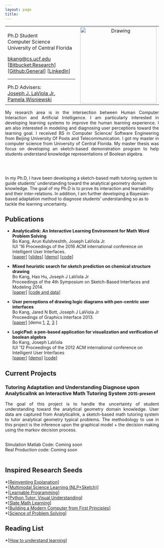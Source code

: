```yaml
---
layout: page
title:
---
```


<table style="width:100%" border="0">
  <tr>
    <td>
      <p>
            Ph.D Student<br>
            Computer Science<br>
            University of Central Florida<br>
        </p>
        <p>
            <a href="mailto:bkang@cs.ucf.edu">bkang@cs.ucf.edu</a><br>
            [<a href="https://bitbucket.org/buptkang/">Bitbucket:Research</a>]
            [<a href="https://github.com/buptkang">Github:General</a>]
            [<a href="https://www.linkedin.com/in/bokang">LinkedIn</a>]
        </p>
        <hr>
        Ph.D Advisers:
        <br>
        <a href=" http://www.eecs.ucf.edu/~jjl/"> Joseph J. LaViola Jr. </a>
        <br>
        <a href=" http://pamspam.com/"> Pamela Wisniewski </a>
       </td>
    <td align="middle">
      <img src="../public/Bo.jpg" alt="Drawing" style="width: 250px;" />
    </td>
  </tr>
</table>

<p class="message" align="justify">
My research area is in the intersection between Human Computer Interaction and Artificial Intelligence. I am particularly interested in developing learning systems to improve the human learning experience. I am also interested in modeling and diagnosing user perceptions toward the learning goal. I received BS in Computer Science/ Software Engineering from Beijing University Of Posts and Telecommunication. I got my master in computer science from University of Central Florida. My master thesis was focus on developing an sketch-based demonstration program to help students understand knowledge representations of Boolean algebra.

<br><br>

In my Ph.D, I have been developing a sketch-based math tutoring system to guide students’ understanding toward the analytical geometry domain knowledge. The goal of my Ph.D is to prove its interaction and learnability and their inter-relations. In addition, I am further developing a Bayesian-based adaptation method to diagnose students’ understanding so as to tackle the learning uncertainty.

</p>

## Publications

 <div class="panel-body">
        <ul class="list-group">
            <li class="list-group-item">
                <p name="geos">
                    <b>AnalyticalInk: An Interactive Learning Environment for Math Word Problem Solving</b><br>
                    Bo Kang, Arun Kulshreshth, Joseph LaViola Jr.<br>
                    IUI '16 Proceedings of the 2016 ACM international conference on Intelligent User Interfaces.<br>
                    [<a href="">paper</a>]
                    [<a href="">slides</a>]
                    [<a href="https://www.youtube.com/watch?v=erDXTB7pHGY">demo</a>]
                    [<a href="https://bitbucket.org/buptkang/math-tutor-ui">code</a>]
                </p>
            </li>
            <li class="list-group-item">
                <p name="bilicam">
                    <b>Mixed heuristic search for sketch prediction on chemical structure drawing</b>
                    <br>
                    Bo Kang, Hao Hu, Joseph J LaViola Jr<br>
                    Proceedings of the 4th Symposium on Sketch-Based Interfaces and Modeling 2014.<br>
                    [<a href="http://dl.acm.org/citation.cfm?id=2630408">paper</a>]
                    [<a href="https://bitbucket.org/buptkang/chemistrysketchrecognition">code and data</a>]
                </p>
            </li>
            <li class="list-group-item">
                <p name="diagram">
                    <b>User perceptions of drawing logic diagrams with pen-centric user interfaces</b><br>
                    Bo Kang, Jared N Bott, Joseph J LaViola Jr<br>
                    Proceedings of Graphics Interface 2013.<br>
                    [<a href="http://dl.acm.org/citation.cfm?id=2532144">paper</a>]
                    [demo <a href="https://www.youtube.com/watch?v=HtUBzijVzRc">1</a>,
                    <a href="https://www.youtube.com/watch?v=IFW5d5l_L64">2</a>,
                    <a href="https://www.youtube.com/watch?v=0A6vXeHAgNo">3</a>
                    ]
                </p>
            </li>
            <li class="list-group-item">
                <p name="sigvisa">
                    <b>LogicPad: a pen-based application for visualization and verification of boolean algebra</b><br>
                    Bo Kang, Joseph LaViola<br>
                    IUI '12 Proceedings of the 2012 ACM international conference on Intelligent User Interfaces<br>
                    [<a href="http://dl.acm.org/citation.cfm?id=2167014">paper</a>]
                    [<a href="https://www.youtube.com/watch?v=SclDrYaA0iM">demo</a>]
                    [<a href="https://github.com/buptkang/LogicPad">code</a>]
                </p>
            </li>
        </ul>
    </div>

## Current Projects

<div class="panel panel-default">
    <div class="panel-heading">
        <h3 class="panel-title">Tutoring Adaptation and Understanding Diagnose upon AnalyticalInk an Interactive Math Tutoring System
        <small>2015-present</small></h3>
    </div>
    <p class="message" align="justify">
        The goal of this project is to handle the uncertainty of student understanding toward the analytical geometry domain knowledge. User data are captured from AnalyticalInk, a sketch-based math tutoring system to tutor analytical geometry typical problems. The methodology to use in this project is the inference upon the graphical model + the decision making using the markov decision process.
    </p>
    <br>
    Simulation Matlab Code: Coming soon
    <br>
    Real Production code: Coming soon
</div>

<br>

## Inspired Research Seeds

*[<a href="http://michaelnielsen.org/reinventing_explanation/index.html">Reinventing Explanation</a>]
<br>
*[<a href="https://www.youtube.com/watch?v=rzS-1fZ26G8">Multimodal Science Learning (NLP+Sketch)</a>]
<br>
*[<a href="http://worrydream.com/LearnableProgramming/">Learnable Programming</a>]
<br>
*[<a href="http://www.pythontutor.com/">Python Tutor: Visual Understanding</a>]
<br>
*[<a href="http://www.slatescience.com/">Slate Math Learning</a>]
<br>
*[<a href="http://www.nand2tetris.org/">Building a Modern Computer from First Principles</a>]
<br>
*[<a href="http://rs.io/the-science-of-problem-solving/">Science of Problem Solving</a>]

## Reading List
*[<a href="http://www.squeakland.org/resources/books/readingList.jsp">How to understand learning</a>]
